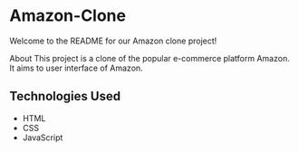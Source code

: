 # Amazon-Clone

Welcome to the README for our Amazon clone project!

About
This project is a clone of the popular e-commerce platform Amazon. It aims to  user interface of Amazon.

<h2>Technologies Used</h2>
        <ul>
            <li>HTML</li>
            <li>CSS</li>
            <li>JavaScript</li>
        </ul>
